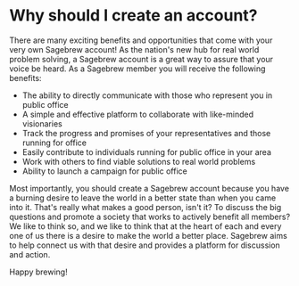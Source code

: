 # Why should I create an account? #
There are many exciting benefits and opportunities that come with your very 
own Sagebrew account! As the nation's new hub for real world
problem solving, a Sagebrew account is a great way to assure that your voice be 
heard. As a Sagebrew member you will receive the following benefits:

* The ability to directly communicate with those who represent you in public 
  office
* A simple and effective platform to collaborate with like-minded visionaries
* Track the progress and promises of your representatives and those running for 
  office
* Easily contribute to individuals running for public office in your area
* Work with others to find viable solutions to real world problems
* Ability to launch a campaign for public office

Most importantly, you should create a Sagebrew account because you have a 
burning desire to leave the world in a better state than when you came into it. 
That's really what makes a good person, isn't it? To discuss the big questions 
and promote a society that works to actively benefit all members? We like to 
think so, and we like to think that at the heart of each and every one of us 
there is a desire to make the world a better place. Sagebrew aims to help 
connect us with that desire and provides a platform for discussion and action. 

Happy brewing! 